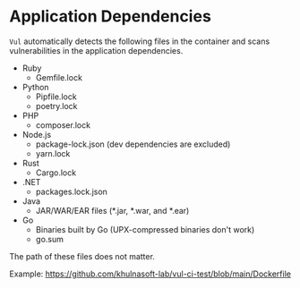 # Application Dependencies

`Vul` automatically detects the following files in the container and scans vulnerabilities in the application dependencies.

- Ruby
    - Gemfile.lock
- Python
    - Pipfile.lock
    - poetry.lock
- PHP
    - composer.lock
- Node.js
    - package-lock.json (dev dependencies are excluded)
    - yarn.lock
- Rust
    - Cargo.lock
- .NET
    - packages.lock.json
- Java
    - JAR/WAR/EAR files (*.jar, *.war, and *.ear)
- Go
    - Binaries built by Go (UPX-compressed binaries don't work)
    - go.sum

The path of these files does not matter.

Example: https://github.com/khulnasoft-lab/vul-ci-test/blob/main/Dockerfile
